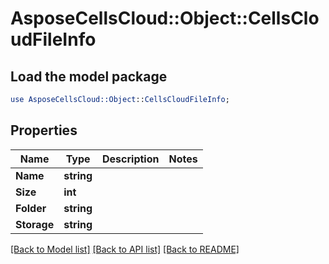 # AsposeCellsCloud::Object::CellsCloudFileInfo 

## Load the model package
```perl
use AsposeCellsCloud::Object::CellsCloudFileInfo;
```

## Properties
Name | Type | Description | Notes
------------ | ------------- | ------------- | -------------
**Name** | **string** |  |
**Size** | **int** |  |
**Folder** | **string** |  |
**Storage** | **string** |  |  

[[Back to Model list]](../README.md#documentation-for-models) [[Back to API list]](../README.md#documentation-for-api-endpoints) [[Back to README]](../README.md)

